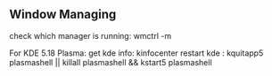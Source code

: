 ## Window Managing 
check which manager is running: wmctrl -m 

For KDE 5.18 Plasma: 
get kde info: kinfocenter 
restart kde : kquitapp5 plasmashell || killall plasmashell && kstart5 plasmashell
